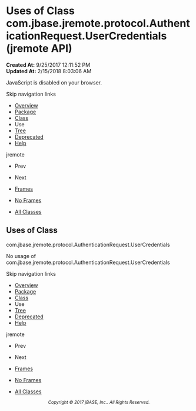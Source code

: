 # Uses of Class com.jbase.jremote.protocol.AuthenticationRequest.UserCredentials (jremote   API)

**Created At:** 9/25/2017 12:11:52 PM  
**Updated At:** 2/15/2018 8:03:06 AM  

<script type="text/javascript"><!--
    try {
        if (location.href.indexOf('is-external=true') == -1) {
            parent.document.title="Uses of Class com.jbase.jremote.protocol.AuthenticationRequest.UserCredentials (jremote   API)";
        }
    }
    catch(err) {
    }
//--></script><noscript><div>JavaScript is disabled on your browser.</div></noscript><!-- ========= START OF TOP NAVBAR ======= -->
<!--   -->
Skip navigation links
<!--   -->
- [Overview](../../../../../overview-summary.html)
- [Package](/39270-protocol/com_jbase_jremote_protocol_package-summary)
- [Class](/39270-protocol/com_jbase_jremote_protocol_AuthenticationRequest.UserCredentials "class in com.jbase.jremote.protocol")
- Use
- [Tree](/39270-protocol/com_jbase_jremote_protocol_package-tree)
- [Deprecated](../../../../../deprecated-list.html)
- [Help](../../../../../help-doc.html)


jremote <br>

- Prev
- Next


- [Frames](../../../../../index.html?com/jbase/jremote/protocol/class-use//39271-class-use/com_jbase_jremote_protocol_class-use_AuthenticationRequest.UserCredentials)
- [No Frames](/39271-class-use/com_jbase_jremote_protocol_class-use_AuthenticationRequest.UserCredentials)


- [All Classes](../../../../../allclasses-noframe.html)


<script type="text/javascript"><!--
  allClassesLink = document.getElementById("allclasses_navbar_top");
  if(window==top) {
    allClassesLink.style.display = "block";
  }
  else {
    allClassesLink.style.display = "none";
  }
  //--></script>
<!--   -->
<!-- ========= END OF TOP NAVBAR ========= -->
## Uses of Class
com.jbase.jremote.protocol.AuthenticationRequest.UserCredentials

No usage of com.jbase.jremote.protocol.AuthenticationRequest.UserCredentials
<!-- ======= START OF BOTTOM NAVBAR ====== -->
<!--   -->
Skip navigation links
<!--   -->
- [Overview](../../../../../overview-summary.html)
- [Package](/39270-protocol/com_jbase_jremote_protocol_package-summary)
- [Class](/39270-protocol/com_jbase_jremote_protocol_AuthenticationRequest.UserCredentials "class in com.jbase.jremote.protocol")
- Use
- [Tree](/39270-protocol/com_jbase_jremote_protocol_package-tree)
- [Deprecated](../../../../../deprecated-list.html)
- [Help](../../../../../help-doc.html)


jremote <br>

- Prev
- Next


- [Frames](../../../../../index.html?com/jbase/jremote/protocol/class-use//39271-class-use/com_jbase_jremote_protocol_class-use_AuthenticationRequest.UserCredentials)
- [No Frames](/39271-class-use/com_jbase_jremote_protocol_class-use_AuthenticationRequest.UserCredentials)


- [All Classes](../../../../../allclasses-noframe.html)


<script type="text/javascript"><!--
  allClassesLink = document.getElementById("allclasses_navbar_bottom");
  if(window==top) {
    allClassesLink.style.display = "block";
  }
  else {
    allClassesLink.style.display = "none";
  }
  //--></script>
<!--   -->
<!-- ======== END OF BOTTOM NAVBAR ======= -->
<small>			<center>			<i>Copyright © 2017 jBASE, Inc.. All Rights Reserved.</i>		</center></small>
